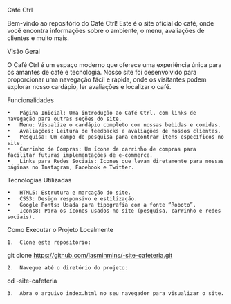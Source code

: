 Café Ctrl

Bem-vindo ao repositório do Café Ctrl! Este é o site oficial do café, onde você encontra informações sobre o ambiente, o menu, avaliações de clientes e muito mais.

Visão Geral

O Café Ctrl é um espaço moderno que oferece uma experiência única para os amantes de café e tecnologia. Nosso site foi desenvolvido para proporcionar uma navegação fácil e rápida, onde os visitantes podem explorar nosso cardápio, ler avaliações e localizar o café.

Funcionalidades

	•	Página Inicial: Uma introdução ao Café Ctrl, com links de navegação para outras seções do site.
	•	Menu: Visualize o cardápio completo com nossas bebidas e comidas.
	•	Avaliações: Leitura de feedbacks e avaliações de nossos clientes.
	•	Pesquisa: Um campo de pesquisa para encontrar itens específicos no site.
	•	Carrinho de Compras: Um ícone de carrinho de compras para facilitar futuras implementações de e-commerce.
	•	Links para Redes Sociais: Ícones que levam diretamente para nossas páginas no Instagram, Facebook e Twitter.

Tecnologias Utilizadas

	•	HTML5: Estrutura e marcação do site.
	•	CSS3: Design responsivo e estilização.
	•	Google Fonts: Usada para tipografia com a fonte “Roboto”.
	•	Icons8: Para os ícones usados no site (pesquisa, carrinho e redes sociais).

Como Executar o Projeto Localmente

	1.	Clone este repositório:

git clone https://github.com/Iasminmins/-site-cafeteria.git


	2.	Navegue até o diretório do projeto:

cd -site-cafeteria


	3.	Abra o arquivo index.html no seu navegador para visualizar o site.